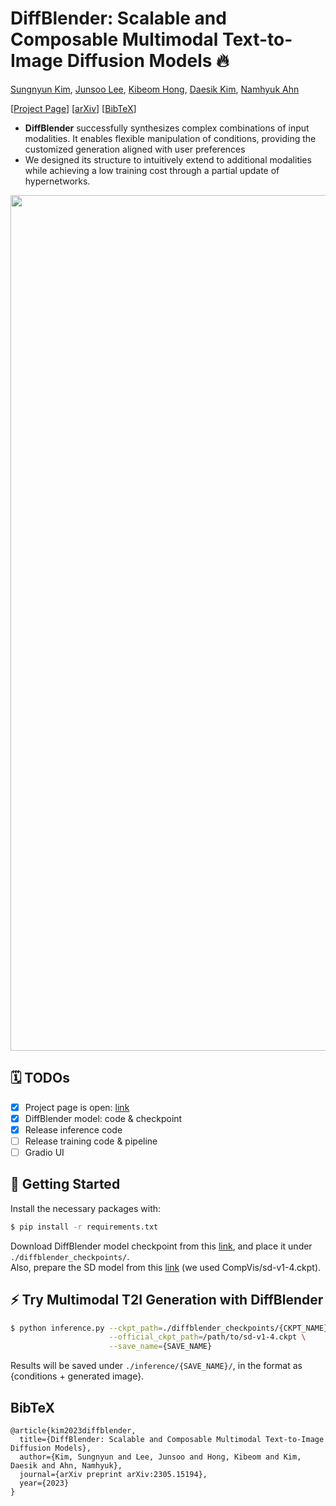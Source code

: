 # DiffBlender: Scalable and Composable Multimodal Text-to-Image Diffusion Models 🔥
[Sungnyun Kim](https://bit.ly/sungnyunkim), [Junsoo Lee](https://ssuhan.github.io), [Kibeom Hong](https://github.com/Kibeom-Hong), [Daesik Kim](https://scholar.google.com/citations?user=YUcWWbEAAAAJ&hl=en), [Namhyuk Ahn](https://nmhkahn.github.io)    

[[Project Page](https://sungnyun.github.io/diffblender/)] [[arXiv](https://arxiv.org/pdf/2305.15194.pdf)] [[BibTeX](#bibtex)] 


- **DiffBlender** successfully synthesizes complex combinations of input modalities. It enables flexible manipulation of conditions, providing the customized generation aligned with user preferences 
- We designed its structure to intuitively extend to additional modalities while achieving a low training cost through a partial update of hypernetworks. 

<p align="center">
<img width="1369" alt="teaser" src="./assets/fig1.png">
</p>

## 🗓️ TODOs

- [x] Project page is open: [link](https://sungnyun.github.io/diffblender/)
- [x] DiffBlender model: code & checkpoint
- [x] Release inference code
- [ ] Release training code & pipeline
- [ ] Gradio UI

## 🚀 Getting Started
Install the necessary packages with:
```sh
$ pip install -r requirements.txt
```

Download DiffBlender model checkpoint from this [link](https://www.dropbox.com/s/vnjribkwx3xcwm6/checkpoint_latest.pth?dl=0), and place it under `./diffblender_checkpoints/`.    
Also, prepare the SD model from this [link](https://huggingface.co/CompVis/stable-diffusion-v-1-4-original) (we used CompVis/sd-v1-4.ckpt).

## ⚡️ Try Multimodal T2I Generation with DiffBlender
```sh
$ python inference.py --ckpt_path=./diffblender_checkpoints/{CKPT_NAME}.pth \
                      --official_ckpt_path=/path/to/sd-v1-4.ckpt \
                      --save_name={SAVE_NAME} 
```

Results will be saved under `./inference/{SAVE_NAME}/`, in the format as {conditions + generated image}.


 
## BibTeX
```
@article{kim2023diffblender,
  title={DiffBlender: Scalable and Composable Multimodal Text-to-Image Diffusion Models},
  author={Kim, Sungnyun and Lee, Junsoo and Hong, Kibeom and Kim, Daesik and Ahn, Namhyuk},
  journal={arXiv preprint arXiv:2305.15194},
  year={2023}
}
```
